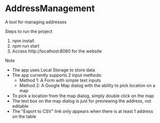 # AddressManagement
A tool for managing addresses

Steps to run the project

1. npm install
2. npm run start
3. Access http://localhost:8080 for the website

Note
* The app uses Local Storage to store data
* The app currently supports 2 input methods: 
  - Method 1: A Form with simple text inputs
  - Method 2: A Google Map dialog with the ability to pick location on a map
* To pick a location from the map dialog, simply double click on the map
* The text box on the map dialog is just for previewing the address, not editable
* The "Export to CSV" link only appears when there is at least 1 address on the table
